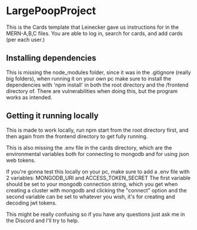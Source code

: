 
# LargePoopProject

This is the Cards template that Leinecker gave us instructions for in the MERN-A,B,C files.
You are able to log in, search for cards, and add cards (per each user.)

## Installing dependencies
This is missing the node_modules folder, since it was in the .gitignore (really big folders), when running it on your own pc
make sure to install the dependencies with 'npm install' in both the root directory and the /frontend directory of. There are 
vulnerabilities when doing this, but the program works as intended.

## Getting it running locally
This is made to work locally, run npm start from the root directory first, and then again from the frontend directory to get 
fully running.

This is also missing the .env file in the cards directory, which are the environmental variables both for connecting to mongodb
and for using json web tokens.

If you're gonna test this locally on your pc, make sure to add a .env file with 2 variables: MONGODB_URI and ACCESS_TOKEN_SECRET
The first variable should be set to your mongodb connection string, which you get when creating a cluster with mongodb and clicking 
the "connect" option and the second variable can be set to whatever you wish, it's for creating and decoding jwt tokens.

This might be really confusing so if you have any questions just ask me in the Discord and I'll try to help.
